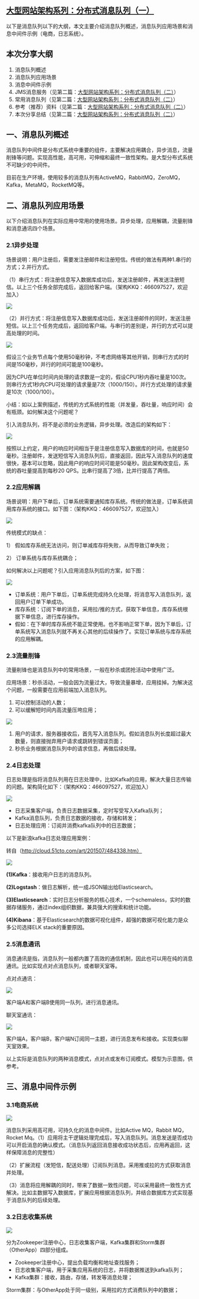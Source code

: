 ## [大型网站架构系列：分布式消息队列（一）][0]

以下是消息队列以下的大纲，本文主要介绍消息队列概述，消息队列应用场景和消息中间件示例（电商，日志系统）。

## 本次分享大纲

1. 消息队列概述
1. 消息队列应用场景
1. 消息中间件示例
1. JMS消息服务（见第二篇：[大型网站架构系列：分布式消息队列（二）][1]）
1. 常用消息队列（见第二篇：[大型网站架构系列：分布式消息队列（二）][1]）
1. 参考（推荐）资料（见第二篇：[大型网站架构系列：分布式消息队列（二）][1]）
1. 本次分享总结（见第二篇：[大型网站架构系列：分布式消息队列（二）][1]）

## 一、消息队列概述

消息队列中间件是分布式系统中重要的组件，主要解决应用耦合，异步消息，流量削锋等问题。实现高性能，高可用，可伸缩和最终一致性架构。是大型分布式系统不可缺少的中间件。

目前在生产环境，使用较多的消息队列有ActiveMQ，RabbitMQ，ZeroMQ，Kafka，MetaMQ，RocketMQ等。

## 二、消息队列应用场景

以下介绍消息队列在实际应用中常用的使用场景。异步处理，应用解耦，流量削锋和消息通讯四个场景。

### 2.1异步处理

场景说明：用户注册后，需要发注册邮件和注册短信。传统的做法有两种1.串行的方式；2.并行方式。

（1）串行方式：将注册信息写入数据库成功后，发送注册邮件，再发送注册短信。以上三个任务全部完成后，返回给客户端。（架构KKQ：466097527，欢迎加入）

![][2]

（2）并行方式：将注册信息写入数据库成功后，发送注册邮件的同时，发送注册短信。以上三个任务完成后，返回给客户端。与串行的差别是，并行的方式可以提高处理的时间。

![][3]

假设三个业务节点每个使用50毫秒钟，不考虑网络等其他开销，则串行方式的时间是150毫秒，并行的时间可能是100毫秒。

因为CPU在单位时间内处理的请求数是一定的，假设CPU1秒内吞吐量是100次。则串行方式1秒内CPU可处理的请求量是7次（1000/150）。并行方式处理的请求量是10次（1000/100）。

小结：如以上案例描述，传统的方式系统的性能（并发量，吞吐量，响应时间）会有瓶颈。如何解决这个问题呢？

引入消息队列，将不是必须的业务逻辑，异步处理。改造后的架构如下：

![][4]

按照以上约定，用户的响应时间相当于是注册信息写入数据库的时间，也就是50毫秒。注册邮件，发送短信写入消息队列后，直接返回，因此写入消息队列的速度很快，基本可以忽略，因此用户的响应时间可能是50毫秒。因此架构改变后，系统的吞吐量提高到每秒20 QPS。比串行提高了3倍，比并行提高了两倍。

### 2.2应用解耦

场景说明：用户下单后，订单系统需要通知库存系统。传统的做法是，订单系统调用库存系统的接口。如下图：（架构KKQ：466097527，欢迎加入）

![][5]

传统模式的缺点：

1） 假如库存系统无法访问，则订单减库存将失败，从而导致订单失败；

2） 订单系统与库存系统耦合；

如何解决以上问题呢？引入应用消息队列后的方案，如下图：

![][6]

* 订单系统：用户下单后，订单系统完成持久化处理，将消息写入消息队列，返回用户订单下单成功。
* 库存系统：订阅下单的消息，采用拉/推的方式，获取下单信息，库存系统根据下单信息，进行库存操作。
* 假如：在下单时库存系统不能正常使用。也不影响正常下单，因为下单后，订单系统写入消息队列就不再关心其他的后续操作了。实现订单系统与库存系统的应用解耦。

### 2.3流量削锋

流量削锋也是消息队列中的常用场景，一般在秒杀或团抢活动中使用广泛。

应用场景：秒杀活动，一般会因为流量过大，导致流量暴增，应用挂掉。为解决这个问题，一般需要在应用前端加入消息队列。

1. 可以控制活动的人数；
1. 可以缓解短时间内高流量压垮应用；

![][7]

1. 用户的请求，服务器接收后，首先写入消息队列。假如消息队列长度超过最大数量，则直接抛弃用户请求或跳转到错误页面；
1. 秒杀业务根据消息队列中的请求信息，再做后续处理。

### 2.4日志处理

日志处理是指将消息队列用在日志处理中，比如Kafka的应用，解决大量日志传输的问题。架构简化如下：（架构KKQ：466097527，欢迎加入）

![][8]

* 日志采集客户端，负责日志数据采集，定时写受写入Kafka队列；
* Kafka消息队列，负责日志数据的接收，存储和转发；
* 日志处理应用：订阅并消费kafka队列中的日志数据；

以下是新浪kafka日志处理应用案例：

转自（http://cloud.51cto.com/art/201507/484338.htm）

![][9]

**(1)Kafka**：接收用户日志的消息队列。

**(2)Logstash**：做日志解析，统一成JSON输出给Elasticsearch。

**(3)Elasticsearch**：实时日志分析服务的核心技术，一个schemaless，实时的数据存储服务，通过index组织数据，兼具强大的搜索和统计功能。

**(4)Kibana**：基于Elasticsearch的数据可视化组件，超强的数据可视化能力是众多公司选择ELK stack的重要原因。

### 2.5消息通讯

消息通讯是指，消息队列一般都内置了高效的通信机制，因此也可以用在纯的消息通讯。比如实现点对点消息队列，或者聊天室等。

点对点通讯：

![][10]

客户端A和客户端B使用同一队列，进行消息通讯。

聊天室通讯：

![][11]

客户端A，客户端B，客户端N订阅同一主题，进行消息发布和接收。实现类似聊天室效果。

以上实际是消息队列的两种消息模式，点对点或发布订阅模式。模型为示意图，供参考。

## 三、消息中间件示例

### 3.1电商系统

![][12]

消息队列采用高可用，可持久化的消息中间件。比如Active MQ，Rabbit MQ，Rocket Mq。（1）应用将主干逻辑处理完成后，写入消息队列。消息发送是否成功可以开启消息的确认模式。（消息队列返回消息接收成功状态后，应用再返回，这样保障消息的完整性）

（2）扩展流程（发短信，配送处理）订阅队列消息。采用推或拉的方式获取消息并处理。

（3）消息将应用解耦的同时，带来了数据一致性问题，可以采用最终一致性方式解决。比如主数据写入数据库，扩展应用根据消息队列，并结合数据库方式实现基于消息队列的后续处理。

### 3.2日志收集系统

![][13]

分为Zookeeper注册中心，日志收集客户端，Kafka集群和Storm集群（OtherApp）四部分组成。

* Zookeeper注册中心，提出负载均衡和地址查找服务；
* 日志收集客户端，用于采集应用系统的日志，并将数据推送到kafka队列；
* Kafka集群：接收，路由，存储，转发等消息处理；

Storm集群：与OtherApp处于同一级别，采用拉的方式消费队列中的数据；

[0]: http://www.cnblogs.com/itfly8/p/5155983.html
[1]: http://www.cnblogs.com/itfly8/p/5156155.html
[2]: ./img/2080222350.png
[3]: ./img/218873208.png
[4]: ./img/1083908699.png
[5]: ./img/1511483255.png
[6]: ./img/1914946501.png
[7]: ./img/923847962.png
[8]: ./img/1054529852.png
[9]: ./img/1251492581.png
[10]: ./img/1411703435.png
[11]: ./img/1166529202.png
[12]: ./img/1142658553.jpg
[13]: ./img/1886187340.jpg
